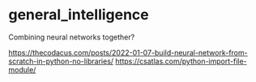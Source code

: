 # general_intelligence
Combining neural networks together?

https://thecodacus.com/posts/2022-01-07-build-neural-network-from-scratch-in-python-no-libraries/
https://csatlas.com/python-import-file-module/
